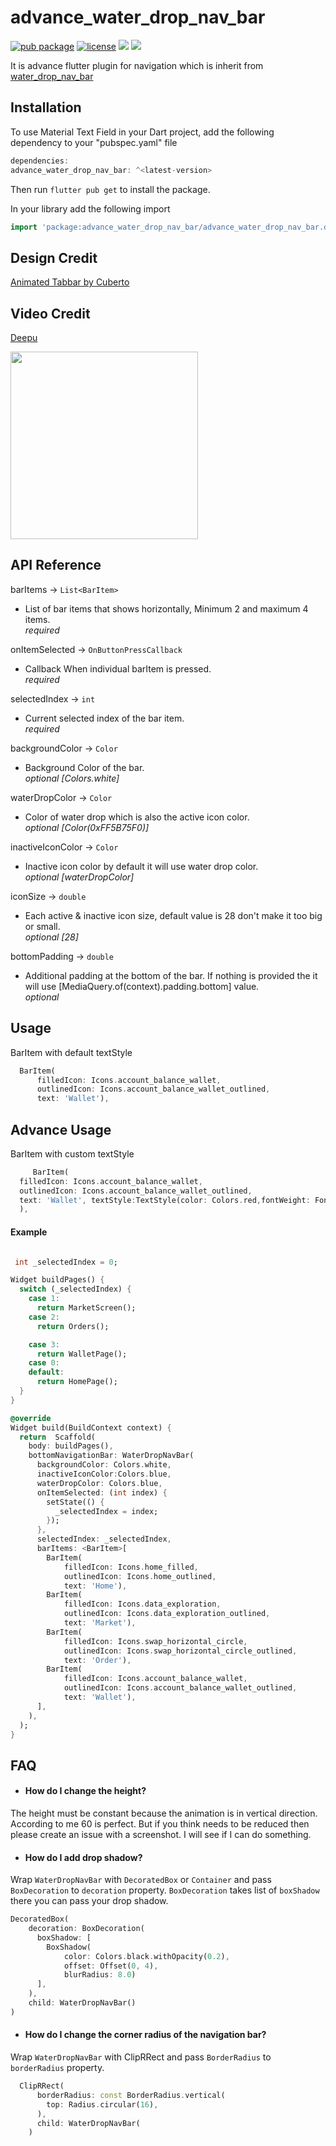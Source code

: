 
# advance_water_drop_nav_bar
[![pub package](https://img.shields.io/pub/v/material_text_fields.svg)](https://pub.dev/packages/material_text_fields)
[![license](https://img.shields.io/badge/license-MIT-green)](https://github.com/DevCrew-io/material-text-fields/blob/main/LICENSE)
![](https://img.shields.io/badge/Code-Dart-informational?style=flat&logo=dart&color=29B1EE)
![](https://img.shields.io/badge/Code-Flutter-informational?style=flat&logo=flutter&color=0C459C)

It is advance flutter plugin for navigation which is inherit from [water_drop_nav_bar](https://pub.dev/packages/water_drop_nav_bar/versions/2.0.0)

## Installation
To use Material Text Field in your Dart project, add the following dependency to your "pubspec.yaml" file

  ```dart
dependencies:
advance_water_drop_nav_bar: ^<latest-version>
```
Then run ```flutter pub get``` to install the package.

In your library add the following import

```dart
import 'package:advance_water_drop_nav_bar/advance_water_drop_nav_bar.dart';
```

## Design Credit
[Animated Tabbar by Cuberto](https://dribbble.com/shots/14723171-Animated-Tabbar)

## Video Credit
[Deepu](https://www.linkedin.com/in/deepu-prakash-0206a8142/)

<img src="https://firebasestorage.googleapis.com/v0/b/navigation-30cd9.appspot.com/o/v.gif?alt=media&token=3a673714-58e5-4835-b0ce-96fda2a7398e.gif"  width="300"/>




## API Reference

barItems → `List<BarItem>`
- List of bar items that shows horizontally, Minimum 2 and maximum 4 items.\
  *required*

onItemSelected → `OnButtonPressCallback`
- Callback When individual barItem is pressed.\
  *required*


selectedIndex → `int`
- Current selected index of the bar item.\
  *required*

backgroundColor → `Color`
- Background Color of the bar.\
  *optional [Colors.white]*

waterDropColor → `Color`
- Color of water drop which is also the active icon color.\
  *optional [Color(0xFF5B75F0)]*

inactiveIconColor → `Color`
- Inactive icon color by default it will use water drop color.\
  *optional [waterDropColor]*

iconSize → `double`
- Each active & inactive icon size, default value is 28 don't make it too big or small.\
  *optional [28]*

bottomPadding → `double`
- Additional padding at the bottom of the bar. If nothing is provided the it will use
  [MediaQuery.of(context).padding.bottom] value.\
  *optional*

## Usage
BarItem with default textStyle

  ```dart
    BarItem(
        filledIcon: Icons.account_balance_wallet,
        outlinedIcon: Icons.account_balance_wallet_outlined,
        text: 'Wallet'),
```

## Advance Usage

BarItem with custom textStyle

  ```dart
       BarItem(
    filledIcon: Icons.account_balance_wallet,
    outlinedIcon: Icons.account_balance_wallet_outlined,
    text: 'Wallet', textStyle:TextStyle(color: Colors.red,fontWeight: FontWeight.bold,fontStyle: FontStyle.italic),
    ),
```


#### Example

```dart

 int _selectedIndex = 0;

Widget buildPages() {
  switch (_selectedIndex) {
    case 1:
      return MarketScreen();
    case 2:
      return Orders();

    case 3:
      return WalletPage();
    case 0:
    default:
      return HomePage();
  }
}

@override
Widget build(BuildContext context) {
  return  Scaffold(
    body: buildPages(),
    bottomNavigationBar: WaterDropNavBar(
      backgroundColor: Colors.white,
      inactiveIconColor:Colors.blue,
      waterDropColor: Colors.blue,
      onItemSelected: (int index) {
        setState(() {
          _selectedIndex = index;
        });
      },
      selectedIndex: _selectedIndex,
      barItems: <BarItem>[
        BarItem(
            filledIcon: Icons.home_filled,
            outlinedIcon: Icons.home_outlined,
            text: 'Home'),
        BarItem(
            filledIcon: Icons.data_exploration,
            outlinedIcon: Icons.data_exploration_outlined,
            text: 'Market'),
        BarItem(
            filledIcon: Icons.swap_horizontal_circle,
            outlinedIcon: Icons.swap_horizontal_circle_outlined,
            text: 'Order'),
        BarItem(
            filledIcon: Icons.account_balance_wallet,
            outlinedIcon: Icons.account_balance_wallet_outlined,
            text: 'Wallet'),
      ],
    ),
  );
}

```





## FAQ

- #### How do I change the height?

The height must be constant because the animation is in vertical direction. According to me 60 is perfect. But if you think needs to be reduced then please create an issue with a screenshot. I will see if I can do something.

- #### How do I add drop shadow?

Wrap `WaterDropNavBar` with `DecoratedBox` or `Container` and pass `BoxDecoration` to `decoration` property. `BoxDecoration` takes list of `boxShadow` there you can pass your drop shadow.
  ``` dart
  DecoratedBox(
      decoration: BoxDecoration(
        boxShadow: [
          BoxShadow(
              color: Colors.black.withOpacity(0.2),
              offset: Offset(0, 4),
              blurRadius: 8.0)
        ],
      ),
      child: WaterDropNavBar()
  )
  ```

- #### How do I change the corner radius of the navigation bar?

Wrap `WaterDropNavBar` with ClipRRect and pass `BorderRadius` to `borderRadius` property.
``` dart
  ClipRRect(
      borderRadius: const BorderRadius.vertical(
        top: Radius.circular(16),
      ),
      child: WaterDropNavBar(
    )                
```
